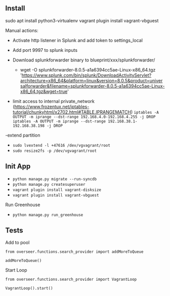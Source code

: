 

## Install

sudo apt install python3-virtualenv
vagrant plugin install vagrant-vbguest


Manual actions:

- Activate http listener in Splunk and add token to settings_local
- Add port 9997 to splunk inputs

- Download splunkforwarder binary to blueprint/xxx/splunkforwarder/
  - wget -O splunkforwarder-8.0.5-a1a6394cc5ae-Linux-x86_64.tgz 'https://www.splunk.com/bin/splunk/DownloadActivityServlet?architecture=x86_64&platform=linux&version=8.0.5&product=universalforwarder&filename=splunkforwarder-8.0.5-a1a6394cc5ae-Linux-x86_64.tgz&wget=true'


- limit access to internal private_network (https://www.frozentux.net/iptables-tutorial/chunkyhtml/x2702.html#TABLE.IPRANGEMATCH)
  `iptables -A OUTPUT -m iprange --dst-range 192.168.4.0-192.168.4.255 -j DROP`
  `iptables -A OUTPUT -m iprange --dst-range 192.168.38.1-192.168.38.198 -j DROP`

-extend partition
- `sudo lvextend -l +47616 /dev/vgvagrant/root`
- `sudo resize2fs -p /dev/vgvagrant/root`

## Init App

- `python manage.py migrate --run-syncdb`
- `python manage.py createsuperuser`
- `vagrant plugin install vagrant-disksize`
- `vagrant plugin install vagrant-vbguest`


Run Greenhouse

- `python manage.py run_greenhouse`



## Tests

Add to pool

`from overseer.functions.search_provider import addMoreToQueue`

`addMoreToQueue()`


Start Loop

`from overseer.functions.search_provider import VagrantLoop`

`VagrantLoop().start()`
